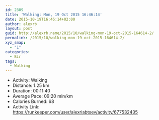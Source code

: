 ```yaml
---
id: 2309
title: 'Walking: Mon, 19 Oct 2015 16:46:14'
date: 2015-10-19T16:46:14+02:00
author: alexrb
layout: post
guid: http://alexrb.name/2015/10/walking-mon-19-oct-2015-164614-2/
permalink: /2015/10/walking-mon-19-oct-2015-164614-2/
xyz_smap:
  - "1"
categories:
  - Біг
tags:
  - Walking
---
```

<ul class="rk-list">
  <li class="rk-activity">
    Activity: Walking
  </li>
  <li class="rk-distance">
    Distance: 1.25 km
  </li>
  <li class="rk-duration">
    Duration: 00:11:40
  </li>
  <li class="rk-avg-pace">
    Average Pace: 09:20 min/km
  </li>
  <li class="rk-calories">
    Calories Burned: 68
  </li>
  <li class="rk-activity-link">
    Activity Link: <a href="https://runkeeper.com/user/alexriabtsev/activity/677532435">https://runkeeper.com/user/alexriabtsev/activity/677532435</a>
  </li>
</ul>